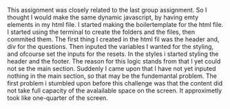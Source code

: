 This assignment was closely related to the last group assignment. So I thought I would make the same dynamic javascript, by having emty elements in my html file. I started making the boilertemplate for the html file. I started using the terminal to create the folders and the files, then commited them. The first thing I created in the html fil was the header and, div for the questions. Then inputed the variables I wanted for the styling, and ofcourse set the inputs for the resets. In the styles i started styling the header and the footer. The reason for this logic stands from that I yet could not se the main section. Suddenly I came upon that I have not yet inputed nothing in the main section, so that may be the fundemantal problem. The first problem i stumbled upon before this challenge was that the content did not take full capacity of the avalailable space on the screen. It approximetly took like one-quarter of the screen. 